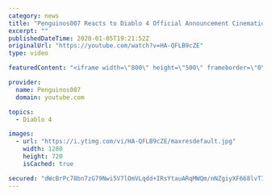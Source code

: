 ```yaml
---
category: news
title: "Penguinos007 Reacts to Diablo 4 Official Announcement Cinematic Trailer (Blizzcon 2019)"
excerpt: ""
publishedDateTime: 2020-01-05T19:21:52Z
originalUrl: "https://youtube.com/watch?v=HA-QFLB9cZE"
type: video

featuredContent: "<iframe width=\"800\" height=\"500\" frameborder=\"0\" src=\"https://www.youtube.com/embed/HA-QFLB9cZE\" allow=\"accelerometer; autoplay; encrypted-media; gyroscope; picture-in-picture\" allowfullscreen></iframe>"

provider:
  name: Penguinos007
  domain: youtube.com

topics:
  - Diablo 4

images:
  - url: "https://i.ytimg.com/vi/HA-QFLB9cZE/maxresdefault.jpg"
    width: 1280
    height: 720
    isCached: true

secured: "dWcBrPc78bn7zG79Nwi5V7lOmVLqdd+IRsYtauARqMWQm/nNZgiyXF668lvTII/4FFg2FLgX5/myI47u7HHKkRHznIlmvBHHP9j1SWhHaEu8TZdJyqiiugX8gfN+dzvNgr/ZMlAYasLCbloYSBFCvpEiae8yZxwPDfXH/jLD0eltyDsEmTDnFqLFukjyu8ngLb3DCQ31sYFEfjodCtfrWRjhIRo/mVUh1X0tETnIamCxrPOcp/aVal7rHGsfaOczWg6sh7s+GXAElUvkdRVI9TOdX5L/Ce8BRFhWlZUUIbUvYf+Sa2OhR8XUskWksp+SvNGZNM0gG/96YFoCZ6Uud2TT3gNAVmfu0egDhmG9ARwCtsBdousmcRJ95PoN/MqgvW/iEUd54JV3bHk09FDitaZ1FjRl8CZhXA40mt2AAwUCTOS26J5P74WWwq9MWGx+;eiXWyRZbpcWk9nlLnD5rzw=="
---
```



